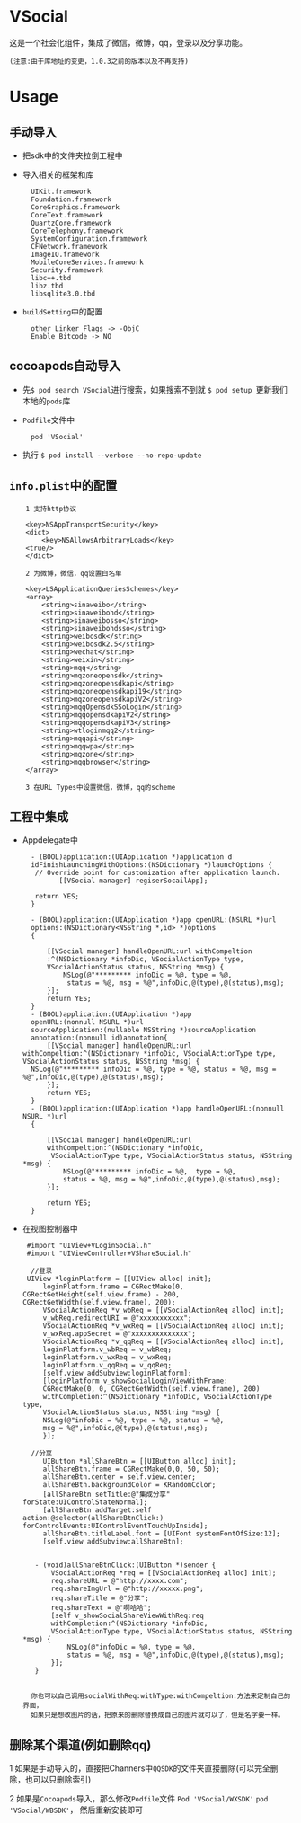 # VSocial
这是一个社会化组件，集成了微信，微博，qq，登录以及分享功能。

`(注意:由于库地址的变更，1.0.3之前的版本以及不再支持)`

# Usage

## 手动导入

* 把sdk中的文件夹拉倒工程中

* 导入相关的框架和库
   
        UIKit.framework
        Foundation.framework
        CoreGraphics.framework
        CoreText.framework
        QuartzCore.framework
        CoreTelephony.framework
        SystemConfiguration.framework
        CFNetwork.framework
        ImageIO.framework
        MobileCoreServices.framework
        Security.framework
        libc++.tbd
        libz.tbd
        libsqlite3.0.tbd
 
* `buildSetting`中的配置
   
        other Linker Flags -> -ObjC
        Enable Bitcode -> NO
        

## cocoapods自动导入

* 先`$ pod search VSocial`进行搜索，如果搜索不到就 `$ pod setup `更新我们本地的`pods`库
* `Podfile`文件中
  
        pod 'VSocial'
* 执行 `$ pod install --verbose --no-repo-update`


  
        
## `info.plist`中的配置
   
        1 支持http协议
        
        <key>NSAppTransportSecurity</key>
        <dict>
            <key>NSAllowsArbitraryLoads</key>
        <true/>
        </dict>
        
        2 为微博，微信，qq设置白名单
        
        <key>LSApplicationQueriesSchemes</key>
        <array>
        	<string>sinaweibo</string>
        	<string>sinaweibohd</string>
        	<string>sinaweibosso</string>
        	<string>sinaweibohdsso</string>
        	<string>weibosdk</string>
	        <string>weibosdk2.5</string>
	        <string>wechat</string>
	        <string>weixin</string>
	        <string>mqq</string>
	        <string>mqzoneopensdk</string>
	        <string>mqzoneopensdkapi</string>
	        <string>mqzoneopensdkapi19</string>
	        <string>mqzoneopensdkapiV2</string>
	        <string>mqqOpensdkSSoLogin</string>
	        <string>mqqopensdkapiV2</string>
	        <string>mqqopensdkapiV3</string>
	        <string>wtloginmqq2</string>
	        <string>mqqapi</string>
	        <string>mqqwpa</string>
	        <string>mqzone</string>
	        <string>mqqbrowser</string>
        </array>

        3 在URL Types中设置微信，微博，qq的scheme
        
        

## 工程中集成

* Appdelegate中

        - (BOOL)application:(UIApplication *)application d
        idFinishLaunchingWithOptions:(NSDictionary *)launchOptions {
         // Override point for customization after application launch.
               [[VSocial manager] regiserSocailApp];

         return YES;
        }
        
        - (BOOL)application:(UIApplication *)app openURL:(NSURL *)url 
        options:(NSDictionary<NSString *,id> *)options
        {
    
            [[VSocial manager] handleOpenURL:url withCompeltion
            :^(NSDictionary *infoDic, VSocialActionType type, 
            VSocialActionStatus status, NSString *msg) {
                NSLog(@"********* infoDic = %@, type = %@,
                 status = %@, msg = %@",infoDic,@(type),@(status),msg);
            }];    
            return YES;
        }
        - (BOOL)application:(UIApplication *)app 
        openURL:(nonnull NSURL *)url 
        sourceApplication:(nullable NSString *)sourceApplication 
        annotation:(nonnull id)annotation{
            [[VSocial manager] handleOpenURL:url withCompeltion:^(NSDictionary *infoDic, VSocialActionType type, VSocialActionStatus status, NSString *msg) {
        NSLog(@"********* infoDic = %@, type = %@, status = %@, msg = %@",infoDic,@(type),@(status),msg);
            }];
            return YES;
        }
        - (BOOL)application:(UIApplication *)app handleOpenURL:(nonnull NSURL *)url
        {
    
            [[VSocial manager] handleOpenURL:url 
            withCompeltion:^(NSDictionary *infoDic,        
             VSocialActionType type, VSocialActionStatus status, NSString *msg) {
                NSLog(@"********* infoDic = %@,  type = %@, 
                status = %@, msg = %@",infoDic,@(type),@(status),msg);
            }];
    
            return YES;
        }



*  在视图控制器中

        #import "UIView+VLoginSocial.h"
        #import "UIViewController+VShareSocial.h"
        
         //登录
        UIView *loginPlatform = [[UIView alloc] init];
            loginPlatform.frame = CGRectMake(0, CGRectGetHeight(self.view.frame) - 200, CGRectGetWidth(self.view.frame), 200);
            VSocialActionReq *v_wbReq = [[VSocialActionReq alloc] init];
            v_wbReq.redirectURI = @"xxxxxxxxxxx";
            VSocialActionReq *v_wxReq = [[VSocialActionReq alloc] init];
            v_wxReq.appSecret = @"xxxxxxxxxxxxxx";
            VSocialActionReq *v_qqReq = [[VSocialActionReq alloc] init];
            loginPlatform.v_wbReq = v_wbReq;
            loginPlatform.v_wxReq = v_wxReq;
            loginPlatform.v_qqReq = v_qqReq;
            [self.view addSubview:loginPlatform];
            [loginPlatform v_showSocialLoginViewWithFrame:
            CGRectMake(0, 0, CGRectGetWidth(self.view.frame), 200) 
            withCompletion:^(NSDictionary *infoDic, VSocialActionType type, 
            VSocialActionStatus status, NSString *msg) {
            NSLog(@"infoDic = %@, type = %@, status = %@, 
            msg = %@",infoDic,@(type),@(status),msg);
            }];

         //分享
            UIButton *allShareBtn = [[UIButton alloc] init];
            allShareBtn.frame = CGRectMake(0,0, 50, 50);
            allShareBtn.center = self.view.center;
            allShareBtn.backgroundColor = KRandomColor;
            [allShareBtn setTitle:@"集成分享" forState:UIControlStateNormal];
            [allShareBtn addTarget:self action:@selector(allShareBtnClick:) forControlEvents:UIControlEventTouchUpInside];
            allShareBtn.titleLabel.font = [UIFont systemFontOfSize:12];
            [self.view addSubview:allShareBtn];


          - (void)allShareBtnClick:(UIButton *)sender {
              VSocialActionReq *req = [[VSocialActionReq alloc] init];
              req.shareURL = @"http://xxxx.com";
              req.shareImgUrl = @"http://xxxxx.png";
              req.shareTitle = @"分享";
              req.shareText = @"啊哈哈";
              [self v_showSocialShareViewWithReq:req 
              withCompletion:^(NSDictionary *infoDic, 
              VSocialActionType type, VSocialActionStatus status, NSString *msg) {
                  NSLog(@"infoDic = %@, type = %@, 
                  status = %@, msg = %@",infoDic,@(type),@(status),msg);
              }];
          }
     
     
         你也可以自己调用socialWithReq:withType:withCompeltion:方法来定制自己的界面，
         如果只是想改图片的话，把原来的删除替换成自己的图片就可以了，但是名字要一样。
      
      


## 删除某个渠道(例如删除qq)

   
   1 如果是手动导入的，直接把Channers中`QQSDK`的文件夹直接删除(可以完全删除，也可以只删除索引)
   
   2 如果是`Cocoapods`导入，那么修改`Podfile`文件  `Pod 'VSocial/WXSDK'` `pod 'VSocial/WBSDK'`，
     然后重新安装即可

   
 
        
        
        
        
        